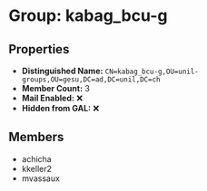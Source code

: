 # Group: kabag_bcu-g

## Properties

- **Distinguished Name:** `CN=kabag_bcu-g,OU=unil-groups,OU=gesu,DC=ad,DC=unil,DC=ch`
- **Member Count:** 3
- **Mail Enabled:** ❌
- **Hidden from GAL:** ❌

## Members

- achicha
- kkeller2
- mvassaux
